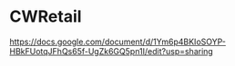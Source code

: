 # CWRetail

https://docs.google.com/document/d/1Ym6p4BKIoSOYP-HBkFUotqJFhQs65f-UgZk6GQ5pn1I/edit?usp=sharing
